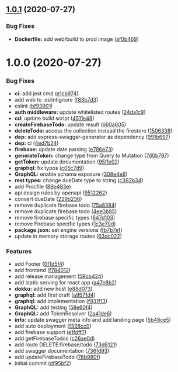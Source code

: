 ## [1.0.1](https://github.com/AlexanderBabel/todo/compare/v1.0.0...v1.0.1) (2020-07-27)


### Bug Fixes

* **Dockerfile:** add web/build to prod image ([af0b469](https://github.com/AlexanderBabel/todo/commit/af0b4694daeb33b69b7896a2dee5dceafd8a1ed5))

# 1.0.0 (2020-07-27)


### Bug Fixes

* **ci:** add jest cmd ([e1cb974](https://github.com/AlexanderBabel/todo/commit/e1cb9745dee83a94c06d13b3e113b616c76b0ae4))
* add web to .eslintignore ([f83b7d3](https://github.com/AlexanderBabel/todo/commit/f83b7d31cc7cd8e0baa08d32e0ce5f6673dedeac))
* eslint ([bf93901](https://github.com/AlexanderBabel/todo/commit/bf939015e5bf506b6a8ee107968425abc9a6cd0f))
* **auth middleware:** update whitelisted routes ([24da1c9](https://github.com/AlexanderBabel/todo/commit/24da1c9110033d0d6a0c82c19a92e307a91483e5))
* **cd:** update build script ([4511e48](https://github.com/AlexanderBabel/todo/commit/4511e48358ed9a3a42a8aa29a3c532f677cb1756))
* **createFirebaseTodo:** update result ([b60a605](https://github.com/AlexanderBabel/todo/commit/b60a6050c78f17ab8448f85dc4b0a7c2413d6f87))
* **deleteTodo:** access the collection instead the firestore ([1506338](https://github.com/AlexanderBabel/todo/commit/15063389515cfb0ce8ada2c7533aac130e7d0ede))
* **dep:** add express-swagger-generator as dependency ([991b697](https://github.com/AlexanderBabel/todo/commit/991b69723a9f9fd7547062eb0bbb7dc818aea348))
* **dep:** ci ([4ed7b24](https://github.com/AlexanderBabel/todo/commit/4ed7b248c4e7419304862bdd5fc545ad84c5269c))
* **firebase:** update date parsing ([e786e73](https://github.com/AlexanderBabel/todo/commit/e786e73b83fc0797bb3162721d0b185dcf95c0cc))
* **generateToken:** change type from Query to Mutation ([7d0b797](https://github.com/AlexanderBabel/todo/commit/7d0b7978c22b15d440cbb1e1844f1cc387cc823b))
* **getToken:** update documentation ([95ffe02](https://github.com/AlexanderBabel/todo/commit/95ffe027be3cb97778c140479749e97ef11aa3ee))
* **graphql:** fix typos ([c05c7d9](https://github.com/AlexanderBabel/todo/commit/c05c7d96af9621201558096c32422c0546d3f6f1))
* **GraphQL:** enable schema exposure ([308e4e6](https://github.com/AlexanderBabel/todo/commit/308e4e65758a613bd39fadc304d350fcbf0128b8))
* **rest types:** change dueDate type to string ([c392b34](https://github.com/AlexanderBabel/todo/commit/c392b345557387f6ba3b6e5188d66a95ce68d76f))
* add Procfile ([89b483e](https://github.com/AlexanderBabel/todo/commit/89b483efaae7857764d074bcf4f742174051f091))
* api design rules by openapi ([9512262](https://github.com/AlexanderBabel/todo/commit/9512262bc74d1333eabace8d27ca6f3f45b2a06c))
* convert dueDate ([229b236](https://github.com/AlexanderBabel/todo/commit/229b236f280b8d991aa07febc33a8ce926926003))
* remove duplicate firebase todo ([75a8384](https://github.com/AlexanderBabel/todo/commit/75a8384fa47956a0eea07625474c328e69c77a25))
* remove duplicate firebase todo ([4ee0b95](https://github.com/AlexanderBabel/todo/commit/4ee0b95f9127c2754e6c2d2f8f8ba46e071ee5b8))
* remove firebase specific types ([647d103](https://github.com/AlexanderBabel/todo/commit/647d10390cb404d512e8bd134f88ddd9900cfde5))
* remove Firebase specific types ([1c3e70d](https://github.com/AlexanderBabel/todo/commit/1c3e70d85e2caeae3114cfa1631e0b24a70b09d8))
* **package.json:** set engine versions ([fb7b7ef](https://github.com/AlexanderBabel/todo/commit/fb7b7ef72758b12a3eb73c19ac93e76939527cdc))
* update in memory storage routes ([63dc022](https://github.com/AlexanderBabel/todo/commit/63dc022c58304230029ec249afa2608e14d1e224))


### Features

* add Footer ([0f1d5f4](https://github.com/AlexanderBabel/todo/commit/0f1d5f4b3eb65363f958cf1fc63c752da3bb4438))
* add frontend ([f784012](https://github.com/AlexanderBabel/todo/commit/f784012d78fbc2bdaa6a41cd4a75da4c2c27f410))
* add release management ([59bb424](https://github.com/AlexanderBabel/todo/commit/59bb424c4638097bcf9b1f70be92c85e271e15a2))
* add static serving for react app ([a47e8b2](https://github.com/AlexanderBabel/todo/commit/a47e8b2039cbcc25a1f0b5d9b5c48f21de854705))
* **dokku:** add new host ([e88d073](https://github.com/AlexanderBabel/todo/commit/e88d073821a849664e954fcb95e1bdad91a35945))
* **graphql:** add first draft ([a9571d4](https://github.com/AlexanderBabel/todo/commit/a9571d4d280cea761179afe1ca1af7e6a5efcb79))
* **graphql:** add implementation ([f931f13](https://github.com/AlexanderBabel/todo/commit/f931f13681aabf7a174e3ee2eb999a67acdbf677))
* **GraphQL:** add testing ([58e60f4](https://github.com/AlexanderBabel/todo/commit/58e60f41190c3a431c4c7e46dddf531a3b45dadb))
* **GraphQL:** add TokenResolver ([2a41de6](https://github.com/AlexanderBabel/todo/commit/2a41de63628287976c6092df3ca06c1df185b908))
* **info:** update swagger meta info and add landing page ([5b48ce5](https://github.com/AlexanderBabel/todo/commit/5b48ce5374417a0adc776cd8ece38c220bad767b))
* add auto deployment ([f338cc0](https://github.com/AlexanderBabel/todo/commit/f338cc0e5620d070e715a454e322f5aa9b93b4b4))
* add firebase support ([e1fdff7](https://github.com/AlexanderBabel/todo/commit/e1fdff7562fe8110566ace9367f63c090a77d46f))
* add getFirebaseTodos ([c26ae0d](https://github.com/AlexanderBabel/todo/commit/c26ae0da0053705e91e016a4047b77299ee94fd8))
* add route DELETE:firebase/todo ([73d8121](https://github.com/AlexanderBabel/todo/commit/73d812177c669895256cde938fae18a708a0dc97))
* add swagger documentation ([736fd93](https://github.com/AlexanderBabel/todo/commit/736fd9317c65ef9ab4cfdc458e73439677ea0c11))
* add updateFirebaseTodo ([78b980f](https://github.com/AlexanderBabel/todo/commit/78b980f0357610264e24e47e3bbe33065c27bd07))
* initial commit ([df95bf2](https://github.com/AlexanderBabel/todo/commit/df95bf22e9d544651bc21a22d870148ec6d9d05f))
